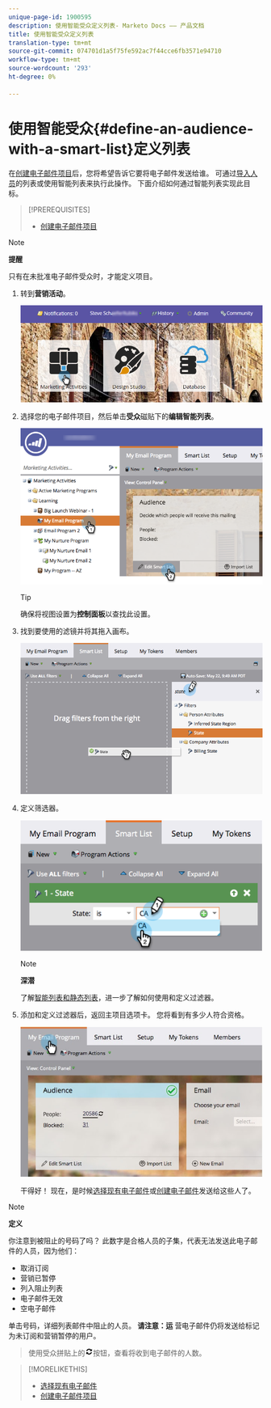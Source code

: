 ```yaml
---
unique-page-id: 1900595
description: 使用智能受众定义列表- Marketo Docs —— 产品文档
title: 使用智能受众定义列表
translation-type: tm+mt
source-git-commit: 074701d1a5f75fe592ac7f44cce6fb3571e94710
workflow-type: tm+mt
source-wordcount: '293'
ht-degree: 0%

---
```



# 使用智能受众{#define-an-audience-with-a-smart-list}定义列表

在[创建电子邮件项目](../../../../product-docs/email-marketing/email-programs/creating-an-email-program/create-an-email-program.md)后，您将希望告诉它要将电子邮件发送给谁。 可通过[导入人员](define-an-audience-by-importing-a-list.md)的列表或使用智能列表来执行此操作。 下面介绍如何通过智能列表实现此目标。

>[!PREREQUISITES]
>
>* [创建电子邮件项目](../../../../product-docs/email-marketing/email-programs/creating-an-email-program/create-an-email-program.md)

>



>[!NOTE]
>
>**提醒**
>
>只有在未批准电子邮件受众时，才能定义项目。

1. 转到&#x200B;**营销活动**。

   ![](assets/login-marketing-activities.png)

1. 选择您的电子邮件项目，然后单击&#x200B;**受众**&#x200B;磁贴下的&#x200B;**编辑智能列表**。

   ![](assets/2017-05-22-09-46-37.png)

   >[!TIP]
   >
   >确保将视图设置为&#x200B;**控制面板**&#x200B;以查找此设置。

1. 找到要使用的滤镜并将其拖入画布。

   ![](assets/dragstate.png)

1. 定义筛选器。

   ![](assets/image2014-9-12-11-3a1-3a14.png)

   >[!NOTE]
   >
   >**深潜**
   >
   >
   >了解[智能列表和静态列表](http://docs.marketo.com/display/docs/smart+lists+and+static+lists)，进一步了解如何使用和定义过滤器。

1. 添加和定义过滤器后，返回主项目选项卡。 您将看到有多少人符合资格。

   ![](assets/myemailprogram.jpg)

   干得好！ 现在，是时候[选择现有电子邮件](../../../../product-docs/email-marketing/email-programs/email-program-actions/choose-an-existing-email.md)或[创建电子邮件](../../../../product-docs/email-marketing/email-programs/email-program-actions/create-an-email-for-an-email-program.md)发送给这些人了。

>[!NOTE]
>
>**定义**
>
>你注意到被阻止的号码了吗？ 此数字是合格人员的子集，代表无法发送此电子邮件的人员，因为他们：
>
>* 取消订阅
>* 营销已暂停
>* 列入阻止列表
>* 电子邮件无效
>* 空电子邮件

>
>
单击号码，详细列表邮件中阻止的人员。 **请注意：运** 营电子邮件仍将发送给标记为未订阅和营销暂停的用户。
>
>使用受众拼贴上的![—](assets/image2014-10-23-16-3a32-3a36.png)按钮，查看将收到电子邮件的人数。

>[!MORELIKETHIS]
>
>* [选择现有电子邮件](../../../../product-docs/email-marketing/email-programs/email-program-actions/choose-an-existing-email.md)
>* [创建电子邮件项目](../../../../product-docs/email-marketing/email-programs/email-program-actions/create-an-email-for-an-email-program.md)

>



